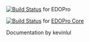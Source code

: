 [![Build Status](https://travis-ci.org/edo9300/ygopro.svg?branch=master)](https://travis-ci.org/edo9300/ygopro) for EDOPro

[![Build Status](https://travis-ci.org/edo9300/ygopro-core.svg?branch=master)](https://travis-ci.org/edo9300/ygopro-core) for [EDOPro Core](https://github.com/edo9300/ygopro-core)

Documentation by kevinlul